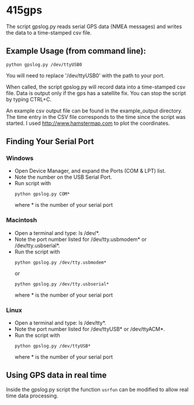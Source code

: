 # 415gps

The script gpslog.py reads serial GPS data (NMEA messages) and writes the data to a time-stamped csv file.

## Example Usage (from command line):
```
python gpslog.py /dev/ttyUSB0
```
You will need to replace '/dev/ttyUSB0' with the path to your port.

When called, the script gpslog.py will record data into a time-stamped csv file.  Data is output only if the gps has a satellite fix.  You can stop the script by typing CTRL+C.

An example csv output file can be found in the example_output directory.  The time entry in the CSV file corresponds to the time since the script was started.  I used http://www.hamstermap.com to plot the coordinates.

## Finding Your Serial Port
### Windows
* Open Device Manager, and expand the Ports (COM & LPT) list.
* Note the number on the USB Serial Port.
* Run script with 
  ```
  python gpslog.py COM*
  ```
  where * is the number of your serial port

### Macintosh
* Open a terminal and type: ls /dev/*.
* Note the port number listed for /dev/tty.usbmodem* or /dev/tty.usbserial*.
* Run the script with
  ```
  python gpslog.py /dev/tty.usbmodem*
  ```
  or 
  ```
  python gpslog.py /dev/tty.usbserial*
  ```
  where * is the number of your serial port

### Linux
* Open a terminal and type: ls /dev/tty*.
* Note the port number listed for /dev/ttyUSB* or /dev/ttyACM*.
* Run the script with
  ```
  python gpslog.py /dev/ttyUSB*
  ```
  where * is the number of your serial port

## Using GPS data in real time
Inside the gpslog.py script the function `usrfun` can be modified to allow real time data processing.

